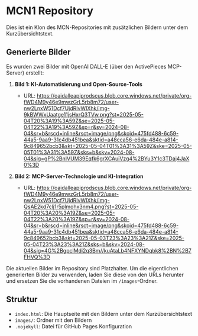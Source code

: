 # MCN1 Repository

Dies ist ein Klon des MCN-Repositories mit zusätzlichen Bildern unter dem Kurzübersichtstext.

## Generierte Bilder

Es wurden zwei Bilder mit OpenAI DALL-E (über den ActivePieces MCP-Server) erstellt:

1. **Bild 1: KI-Automatisierung und Open-Source-Tools**
   - URL: https://oaidalleapiprodscus.blob.core.windows.net/private/org-fWD4M9y46e9mwzGrL5rb8m72/user-nw2LnxW51Dcf7UjdRlvWIXhk/img-9kBWWxUaatge11jsHxrQ3TVw.png?st=2025-05-04T20%3A19%3A59Z&se=2025-05-04T22%3A19%3A59Z&sp=r&sv=2024-08-04&sr=b&rscd=inline&rsct=image/png&skoid=475fd488-6c59-44a5-9aa9-31c4db451bea&sktid=a48cca56-e6da-484e-a814-9c849652bcb3&skt=2025-05-04T01%3A31%3A59Z&ske=2025-05-05T01%3A31%3A59Z&sks=b&skv=2024-08-04&sig=gP%2BnIVUM39Eqfk6grXCAuiVzg4%2BYu3Y1c3TDaj4JaX0%3D

2. **Bild 2: MCP-Server-Technologie und KI-Integration**
   - URL: https://oaidalleapiprodscus.blob.core.windows.net/private/org-fWD4M9y46e9mwzGrL5rb8m72/user-nw2LnxW51Dcf7UjdRlvWIXhk/img-QsAE2kd7clj1r5plmohx3nm4.png?st=2025-05-04T20%3A20%3A19Z&se=2025-05-04T22%3A20%3A19Z&sp=r&sv=2024-08-04&sr=b&rscd=inline&rsct=image/png&skoid=475fd488-6c59-44a5-9aa9-31c4db451bea&sktid=a48cca56-e6da-484e-a814-9c849652bcb3&skt=2025-05-03T23%3A23%3A21Z&ske=2025-05-04T23%3A23%3A21Z&sks=b&skv=2024-08-04&sig=4G%2BgpclMdi2q3Bm//kuAtaLb4NFXYNDqbk8%2BN%2B7FHVQ%3D

Die aktuellen Bilder im Repository sind Platzhalter. Um die eigentlichen generierten Bilder zu verwenden, laden Sie diese von den URLs herunter und ersetzen Sie die vorhandenen Dateien im `/images`-Ordner.

## Struktur

- `index.html`: Die Hauptseite mit den Bildern unter dem Kurzübersichtstext
- `images/`: Ordner mit den Bildern
- `.nojekyll`: Datei für GitHub Pages Konfiguration